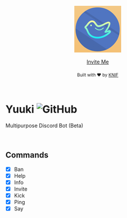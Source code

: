 <p align="center">
    <img width="128" height="128" src="https://github.com/KNIF/Yuuki/raw/master/img/logo.png" alt="Yuuki">
    <br>
</p>

<p align="center">
    <a href="https://discordapp.com/api/oauth2/authorize?client_id=699321659194212443&permissions=8&scope=bot">Invite Me</a>
</p>

<p align="center">
  <sub>Built with ❤︎ by <a href="https://knif.dev">KNIF</a></sub>
</p>
<br>

# Yuuki ![GitHub](https://img.shields.io/github/license/KNIF/Yuuki)

Multipurpose Discord Bot (Beta)

<br>

## Commands

- [x] Ban
- [x] Help
- [x] Info
- [x] Invite
- [x] Kick
- [x] Ping
- [x] Say